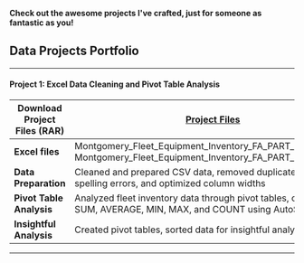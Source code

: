 **Check out the awesome projects I've crafted, just for someone as fantastic as you!**


## Data Projects Portfolio
---
#### Project 1: Excel Data Cleaning and Pivot Table Analysis

| **Download Project Files (RAR)** | [Project Files](https://raw.githubusercontent.com/mhaidarkhan/mhaidarkhan.github.io/main/_data/Montgomery_Fleet_Equipment_Inventory_FA.rar) |
|-----------------------------------|-----------------------------------------------------------------------------------------------------------------|
| **Excel files**                    | Montgomery_Fleet_Equipment_Inventory_FA_PART_1_END.XLSX, Montgomery_Fleet_Equipment_Inventory_FA_PART_2_END.XLSX |
| **Data Preparation**               | Cleaned and prepared CSV data, removed duplicates, fixed spelling errors, and optimized column widths |
| **Pivot Table Analysis**           | Analyzed fleet inventory data through pivot tables, calculating SUM, AVERAGE, MIN, MAX, and COUNT using AutoSum |
| **Insightful Analysis**            | Created pivot tables, sorted data for insightful analysis |

---

